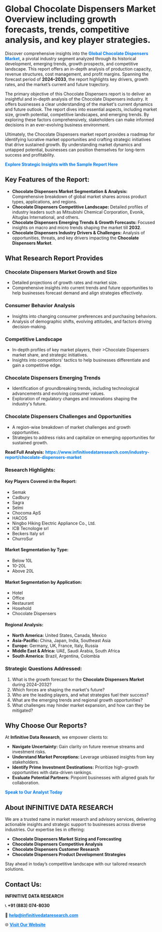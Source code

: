 <h1>Global Chocolate Dispensers Market Overview including growth forecasts, trends, competitive analysis, and key player strategies.</h1>
<p>
Discover comprehensive insights into the 
<a href="https://www.infinitivedataresearch.com/industry-report/chocolate-dispensers-market" rel="dofollow" style="color: #007BFF; text-decoration: none;"><strong>Global Chocolate Dispensers Market</strong></a>, a pivotal industry segment analyzed through its historical development, emerging trends, growth prospects, and competitive landscape. This report offers an in-depth analysis of production capacity, revenue structures, cost management, and profit margins. Spanning the forecast period of <strong>2024–2033</strong>, the report highlights key drivers, growth rates, and the market’s current and future trajectory.
</p>
<p>
The primary objective of this Chocolate Dispensers report is to deliver an insightful and in-depth analysis of the Chocolate Dispensers industry. It offers businesses a clear understanding of the market's current dynamics and future outlook. The report dives into essential aspects, including market size, growth potential, competitive landscapes, and emerging trends. By exploring these factors comprehensively, stakeholders can make informed decisions in an ever-evolving business environment.
</p>
<p>
Ultimately, the Chocolate Dispensers market report provides a roadmap for identifying lucrative market opportunities and crafting strategic initiatives that drive sustained growth. By understanding market dynamics and untapped potential, businesses can position themselves for long-term success and profitability.
</p>
<p>
<a href="https://www.infinitivedataresearch.com/request-sample/reportId=103525" style="color: #007BFF; text-decoration: none;"><strong>Explore Strategic Insights with the Sample Report Here</strong></a>
</p>

<h2>Key Features of the Report:</h2>
<ul>
<li><strong>Chocolate Dispensers Market Segmentation & Analysis:</strong> Comprehensive breakdown of global market shares across product types, applications, and regions.</li>
<li><strong>Chocolate Dispensers Competitive Landscape:</strong> Detailed profiles of industry leaders such as Mitsubishi Chemical Corporation, Evonik, Altuglas International, and others.</li>
<li><strong>Chocolate Dispensers Emerging Trends & Growth Forecasts:</strong> Focused insights on macro and micro trends shaping the market till <strong>2032</strong>.</li>
<li><strong>Chocolate Dispensers Industry Drivers & Challenges:</strong> Analysis of opportunities, threats, and key drivers impacting the <strong>Chocolate Dispensers Market</strong>.</li>
</ul>

<h2>What Research Report Provides</h2>
<h3>Chocolate Dispensers Market Growth and Size</h3>
<ul>
<li>Detailed projections of growth rates and market size.</li>
<li>Comprehensive insights into current trends and future opportunities to help businesses forecast demand and align strategies effectively.</li>
</ul>

<h3>Consumer Behavior Analysis</h3>
<ul>
<li>Insights into changing consumer preferences and purchasing behaviors.</li>
<li>Analysis of demographic shifts, evolving attitudes, and factors driving decision-making.</li>
</ul>

<h3>Competitive Landscape</h3>
<ul>
<li>In-depth profiles of key market players, their >Chocolate Dispensers market share, and strategic initiatives.</li>
<li>Insights into competitors' tactics to help businesses differentiate and gain a competitive edge.</li>
</ul>

<h3>Chocolate Dispensers Emerging Trends</h3>
<ul>
<li>Identification of groundbreaking trends, including technological advancements and evolving consumer values.</li>
<li>Exploration of regulatory changes and innovations shaping the industry's future.</li>
</ul>

<h3>Chocolate Dispensers Challenges and Opportunities</h3>
<ul>
<li>A region-wise breakdown of market challenges and growth opportunities.</li>
<li>Strategies to address risks and capitalize on emerging opportunities for sustained growth.</li>
</ul>
<p><strong>Read Full Analysis:</strong> <a href="https://www.infinitivedataresearch.com/industry-report/chocolate-dispensers-market" rel="dofollow" style="color: #007BFF; text-decoration: none;"><strong>https://www.infinitivedataresearch.com/industry-report/chocolate-dispensers-market</strong></a></p>
<h3>Research Highlights:</h3>
<h4>Key Players Covered in the Report:</h4>
<ul><li>Semak</li><li>Cadbury</li><li>Sagra</li><li>Selmi</li><li>Chocoma ApS</li><li>HACOS</li><li>Ningbo Hiking Electric Appliance Co., Ltd.</li><li>ICB Tecnologie srl</li><li>Beckers Italy srl</li><li>ChurroSur</li></ul>
<h4>Market Segmentation by Type:</h4>
<ul><li>Below 10L</li><li>10-20L</li><li>Above 20L</li></ul>
<h4>Market Segmentation by Application:</h4>
<ul><li>Hotel</li><li>Office</li><li>Restaurant</li><li>Hosehold</li><li>Chocolate Dispensers</li></ul>

<h4>Regional Analysis:</h4>
<ul>
<li><strong>North America:</strong> United States, Canada, Mexico</li>
<li><strong>Asia-Pacific:</strong> China, Japan, India, Southeast Asia</li>
<li><strong>Europe:</strong> Germany, UK, France, Italy, Russia</li>
<li><strong>Middle East & Africa:</strong> UAE, Saudi Arabia, South Africa</li>
<li><strong>South America:</strong> Brazil, Argentina, Colombia</li>
</ul>

<h3>Strategic Questions Addressed:</h3>
<ol>
<li>What is the growth forecast for the <strong>Chocolate Dispensers Market</strong> during 2024–2032?</li>
<li>Which forces are shaping the market's future?</li>
<li>Who are the leading players, and what strategies fuel their success?</li>
<li>What are the emerging trends and regional growth opportunities?</li>
<li>What challenges may hinder market expansion, and how can they be mitigated?</li>
</ol>

<h2>Why Choose Our Reports?</h2>
<p>At <strong>Infinitive Data Research</strong>, we empower clients to:</p>
<ul>
<li><strong>Navigate Uncertainty:</strong> Gain clarity on future revenue streams and investment risks.</li>
<li><strong>Understand Market Perceptions:</strong> Leverage unbiased insights from key stakeholders.</li>
<li><strong>Identify Prime Investment Destinations:</strong> Prioritize high-growth opportunities with data-driven rankings.</li>
<li><strong>Evaluate Potential Partners:</strong> Pinpoint businesses with aligned goals for collaboration.</li>
</ul>
<p><a href="https://www.infinitivedataresearch.com/industry-report/chocolate-dispensers-market" rel="dofollow" style="color: #007BFF; text-decoration: none;"><strong>Speak to Our Analyst Today</strong></a></p>

<h2>About INFINITIVE DATA RESEARCH</h2>
<p>We are a trusted name in market research and advisory services, delivering actionable insights and strategic support to businesses across diverse industries. Our expertise lies in offering:</p>
<ul>
<li><strong>Chocolate Dispensers Market Sizing and Forecasting</strong></li>
<li><strong>Chocolate Dispensers Competitive Analysis</strong></li>
<li><strong>Chocolate Dispensers Customer Research</strong></li>
<li><strong>Chocolate Dispensers Product Development Strategies</strong></li>
</ul>
<p>Stay ahead in today’s competitive landscape with our tailored research solutions.</p>

<h2>Contact Us:</h2>
<p><strong>INFINITIVE DATA RESEARCH</strong></p>
<p>📞 <strong>+91 (883) 074-8030</strong></p>
<p>📧 <strong><a href="mailto:help@infinitivedataresearch.com" style="color: #007BFF;">help@infinitivedataresearch.com</a></strong></p>
<p>🌐 <strong><a href="https://www.infinitivedataresearch.com" rel="dofollow" style="color: #007BFF;">Visit Our Website</a></strong></p>